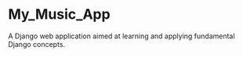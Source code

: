 # My_Music_App
A Django web application aimed at learning and applying fundamental Django concepts.
